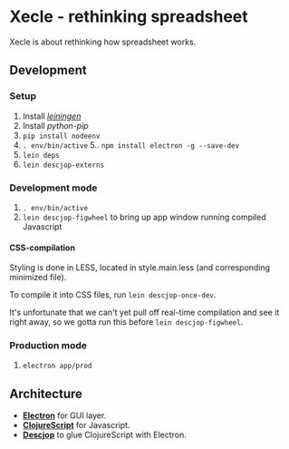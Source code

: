 # Xecle - rethinking spreadsheet

Xecle is about rethinking how spreadsheet works.


## Development

### Setup

1. Install [*leiningen*](https://leiningen.org/#install)
2. Install *python-pip*
3. `pip install nodeenv`
4. `. env/bin/active`
5.. `npm install electron -g --save-dev`
6. `lein deps`
7. `lein descjop-externs`


### Development mode

1. `. env/bin/active`
2. `lein descjop-figwheel` to bring up app window running compiled Javascript

#### CSS-compilation

Styling is done in LESS, located in style.main.less (and corresponding
minimized file).

To compile it into CSS files, run `lein descjop-once-dev`.

It's unfortunate that we can't yet pull off real-time compilation and see it
right away, so we gotta run this before `lein descjop-figwheel`.


### Production mode

1. `electron app/prod`


## Architecture

- [**Electron**](https://github.com/electron/electron) for GUI layer.
- [**ClojureScript**](http://cljs.info/cheatsheet/) for Javascript.
- [**Descjop**](https://github.com/karad/lein_template_descjop)
  to glue ClojureScript with Electron.
